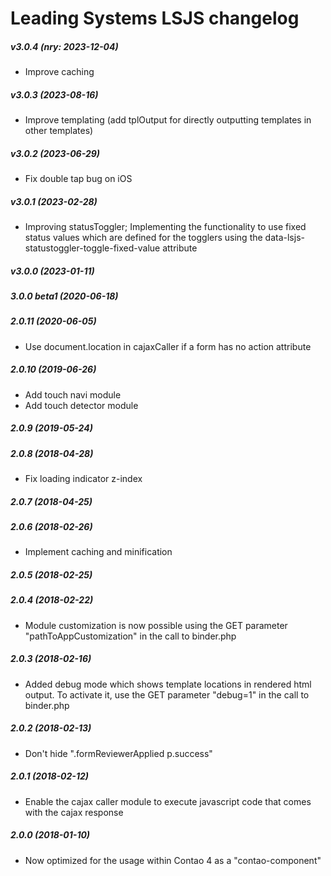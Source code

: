 Leading Systems LSJS changelog
===========================================
##### v3.0.4 (nry: 2023-12-04)
 * Improve caching

##### v3.0.3 (2023-08-16)
 * Improve templating (add tplOutput for directly outputting templates in other templates)

##### v3.0.2 (2023-06-29)
 * Fix double tap bug on iOS

##### v3.0.1 (2023-02-28)
 * Improving statusToggler; Implementing the functionality to use fixed status values which are defined for the togglers using the data-lsjs-statustoggler-toggle-fixed-value attribute

##### v3.0.0 (2023-01-11)

##### 3.0.0 beta1 (2020-06-18)

##### 2.0.11 (2020-06-05)
 * Use document.location in cajaxCaller if a form has no action attribute

##### 2.0.10 (2019-06-26)
 * Add touch navi module
 * Add touch detector module

##### 2.0.9 (2019-05-24)

##### 2.0.8 (2018-04-28)
 * Fix loading indicator z-index

##### 2.0.7 (2018-04-25)

##### 2.0.6 (2018-02-26)
 * Implement caching and minification

##### 2.0.5 (2018-02-25)

##### 2.0.4 (2018-02-22)
 * Module customization is now possible using the GET parameter
 "pathToAppCustomization" in the call to binder.php

##### 2.0.3 (2018-02-16)
 * Added debug mode which shows template locations in rendered html output.
 To activate it, use the GET parameter "debug=1" in the call to binder.php 

##### 2.0.2 (2018-02-13)
 * Don't hide ".formReviewerApplied p.success"

##### 2.0.1 (2018-02-12)
 * Enable the cajax caller module to execute javascript code that comes with the
 cajax response

##### 2.0.0 (2018-01-10)
 * Now optimized for the usage within Contao 4 as a "contao-component"
